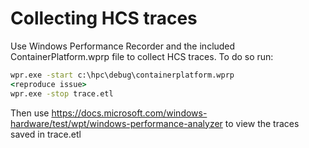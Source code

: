 # Collecting HCS traces

Use Windows Performance Recorder and the included ContainerPlatform.wprp file to collect HCS traces.
To do so run:

```cmd
wpr.exe -start c:\hpc\debug\containerplatform.wprp
<reproduce issue>
wpr.exe -stop trace.etl
```

Then use https://docs.microsoft.com/windows-hardware/test/wpt/windows-performance-analyzer to view the traces saved in trace.etl